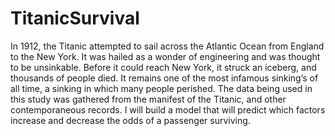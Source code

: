 # TitanicSurvival

In 1912, the Titanic attempted to sail across the Atlantic Ocean from England to the New York. It was hailed as a wonder of engineering and was thought to be unsinkable. Before it could reach New York, it struck an iceberg, and thousands of people died. It remains one of the most infamous sinking’s of all time, a sinking in which many people perished. The data being used in this study was gathered from the manifest of the Titanic, and other contemporaneous records. I will build a model that will predict which factors increase and decrease the odds of a passenger surviving.
